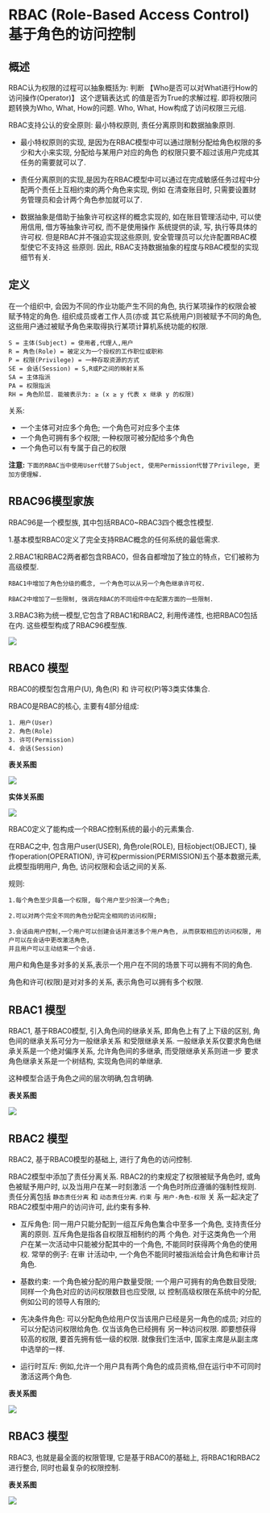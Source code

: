 # RBAC (Role-Based Access Control)基于角色的访问控制

## 概述 

RBAC认为权限的过程可以抽象概括为: 判断 【Who是否可以对What进行How的访问操作(Operator)】 这个逻辑表达式
的值是否为True的求解过程. 即将权限问题转换为Who, What, How的问题. Who, What, How构成了访问权限三元组.


RBAC支持公认的安全原则: 最小特权原则, 责任分离原则和数据抽象原则.

- 最小特权原则的实现, 是因为在RBAC模型中可以通过限制分配给角色权限的多少和大小来实现, 分配给与某用户对应的角色
的权限只要不超过该用户完成其任务的需要就可以了.

- 责任分离原则的实现,是因为在RBAC模型中可以通过在完成敏感任务过程中分配两个责任上互相约束的两个角色来实现, 例如
在清查账目时, 只需要设置财务管理员和会计两个角色参加就可以了.

- 数据抽象是借助于抽象许可权这样的概念实现的, 如在账目管理活动中, 可以使用信用, 借方等抽象许可权, 而不是使用操作
系统提供的读, 写, 执行等具体的许可权. 但是RBAC并不强迫实现这些原则, 安全管理员可以允许配置RBAC模型使它不支持这
些原则. 因此, RBAC支持数据抽象的程度与RBAC模型的实现细节有关.

## 定义

在一个组织中, 会因为不同的作业功能产生不同的角色, 执行某项操作的权限会被赋予特定的角色. 组织成员或者工作人员(亦或
其它系统用户)则被赋予不同的角色, 这些用户通过被赋予角色来取得执行某项计算机系统功能的权限.

```
S = 主体(Subject) = 使用者,代理人,用户
R = 角色(Role) = 被定义为一个授权的工作职位或职称
P = 权限(Privilege) = 一种存取资源的方式
SE = 会话(Session) = S,R或P之间的映射关系
SA = 主体指派
PA = 权限指派
RH = 角色阶层. 能被表示为: ≥ (x ≥ y 代表 x 继承 y 的权限)
```

关系:

- 一个主体可对应多个角色; 一个角色可对应多个主体
- 一个角色可拥有多个权限; 一种权限可被分配给多个角色
- 一个角色可以有专属于自己的权限

**注意:** `下面的RBAC当中使用User代替了Subject, 使用Permission代替了Privilege, 更加方便理解.`

## RBAC96模型家族

RBAC96是一个模型族, 其中包括RBAC0~RBAC3四个概念性模型.

1.基本模型RBAC0定义了完全支持RBAC概念的任何系统的最低需求.

2.RBAC1和RBAC2两者都包含RBAC0，但各自都增加了独立的特点，它们被称为高级模型.

```
RBAC1中增加了角色分级的概念, 一个角色可以从另一个角色继承许可权.

RBAC2中增加了一些限制, 强调在RBAC的不同组件中在配置方面的一些限制.
```

3.RBAC3称为统一模型,它包含了RBAC1和RBAC2, 利用传递性, 也把RBAC0包括在内. 这些模型构成了RBAC96模型族.


![](./resource/rbca96.png)


## RBAC0 模型

RBAC0的模型包含用户(U), 角色(R) 和 许可权(P)等3类实体集合.

RBAC0是RBAC的核心, 主要有4部分组成:

```
1. 用户(User)
2. 角色(Role)
3. 许可(Permission)
4. 会话(Session)
```

**表关系图**

![](./resource/rbac0-uml.png)


**实体关系图**

![](./resource/rbac0-flow.png)


RBAC0定义了能构成一个RBAC控制系统的最小的元素集合.

在RBAC之中, 包含用户user(USER), 角色role(ROLE), 目标object(OBJECT), 操作operation(OPERATION), 
许可权permission(PERMISSION)五个基本数据元素, 此模型指明用户, 角色, 访问权限和会话之间的关系.

规则:

```
1.每个角色至少具备一个权限, 每个用户至少扮演一个角色; 

2.可以对两个完全不同的角色分配完全相同的访问权限; 

3.会话由用户控制,一个用户可以创建会话并激活多个用户角色, 从而获取相应的访问权限, 用户可以在会话中更改激活角色,
并且用户可以主动结束一个会话.
```

用户和角色是多对多的关系,表示一个用户在不同的场景下可以拥有不同的角色.

角色和许可(权限)是对对多的关系, 表示角色可以拥有多个权限.


## RBAC1 模型

RBAC1, 基于RBAC0模型, 引入角色间的继承关系, 即角色上有了上下级的区别, 角色间的继承关系可分为一般继承关系
和受限继承关系. 一般继承关系仅要求角色继承关系是一个绝对偏序关系, 允许角色间的多继承, 而受限继承关系则进一步
要求角色继承关系是一个树结构, 实现角色间的单继承.

这种模型合适于角色之间的层次明确,包含明确.


**表关系图**

![](./resource/rbac1-uml.png)


## RBAC2 模型

RBAC2, 基于RBAC0模型的基础上, 进行了角色的访问控制.

RBAC2模型中添加了责任分离关系. RBAC2的约束规定了权限被赋予角色时, 或角色被赋予用户时, 以及当用户在某一时刻激活
一个角色时所应遵循的强制性规则. 责任分离包括 `静态责任分离` 和 `动态责任分离`. `约束` 与 `用户-角色-权限` 关
系一起决定了RBAC2模型中用户的访问许可, 此约束有多种.

- 互斥角色: 同一用户只能分配到一组互斥角色集合中至多一个角色, 支持责任分离的原则. 互斥角色是指各自权限互相制约的两
个角色. 对于这类角色一个用户在某一次活动中只能被分配其中的一个角色, 不能同时获得两个角色的使用权. 常举的例子: 在审
计活动中, 一个角色不能同时被指派给会计角色和审计员角色.

- 基数约束: 一个角色被分配的用户数量受限; 一个用户可拥有的角色数目受限; 同样一个角色对应的访问权限数目也应受限, 以
控制高级权限在系统中的分配, 例如公司的领导人有限的;

- 先决条件角色: 可以分配角色给用户仅当该用户已经是另一角色的成员; 对应的可以分配访问权限给角色. 仅当该角色已经拥有
另一种访问权限. 即要想获得较高的权限, 要首先拥有低一级的权限. 就像我们生活中, 国家主席是从副主席中选举的一样.

- 运行时互斥: 例如,允许一个用户具有两个角色的成员资格,但在运行中不可同时激活这两个角色.

**表关系图**

![](./resource/rbac2-uml.png)


## RBAC3 模型

RBAC3, 也就是最全面的权限管理, 它是基于RBAC0的基础上, 将RBAC1和RBAC2进行整合, 同时也最复杂的权限控制.

**表关系图**

![](./resource/rbac3-uml.png)